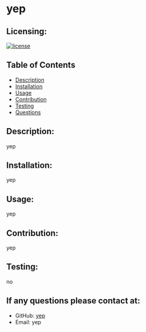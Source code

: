 # yep

  ## Licensing:
  [![license](https://img.shield.io/badge/license-Apache-blue)](https://shield.io)


  ## Table of Contents
  - [Description](#description)
  - [Installation](#installation)
  - [Usage](#usage)
  - [Contribution](#contribution)
  - [Testing](#testing)
  - [Questions](#questions)

  ## Description:
  yep

  ## Installation:
  yep

  ## Usage:
  yep

  ## Contribution:
  yep

  ## Testing:
  no

  ## If any questions please contact at:
  - GitHub: [yep](https://github.com/yep)
  - Email: yep

